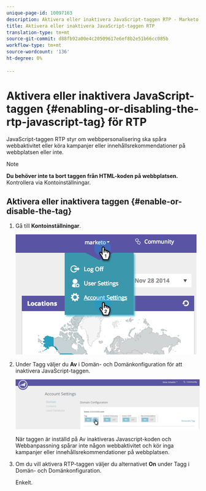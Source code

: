 ```yaml
---
unique-page-id: 10097163
description: Aktivera eller inaktivera JavaScript-taggen RTP - Marketo Docs - Produktdokumentation
title: Aktivera eller inaktivera JavaScript-taggen RTP
translation-type: tm+mt
source-git-commit: d88fb92a00e4c20509617e6ef8b2e51b66cc085b
workflow-type: tm+mt
source-wordcount: '136'
ht-degree: 0%

---
```



# Aktivera eller inaktivera JavaScript-taggen {#enabling-or-disabling-the-rtp-javascript-tag} för RTP

JavaScript-taggen RTP styr om webbpersonalisering ska spåra webbaktivitet eller köra kampanjer eller innehållsrekommendationer på webbplatsen eller inte.

>[!NOTE]
>
>**Du behöver inte ta bort taggen från HTML-koden på webbplatsen.** Kontrollera via Kontoinställningar.

## Aktivera eller inaktivera taggen {#enable-or-disable-the-tag}

1. Gå till **Kontoinställningar**.

   ![](assets/image2014-12-1-23-3a3-3a12.png)

1. Under Tagg väljer du **Av** i Domän- och Domänkonfiguration för att inaktivera JavaScript-taggen.

   ![](assets/account-settings-domain-tag.jpg)

   När taggen är inställd på Av inaktiveras Javascript-koden och Webbanpassning spårar inte någon webbaktivitet och kör inga kampanjer eller innehållsrekommendationer på webbplatsen.

1. Om du vill aktivera RTP-taggen väljer du alternativet **On** under Tagg i Domän- och Domänkonfiguration.

   Enkelt.

